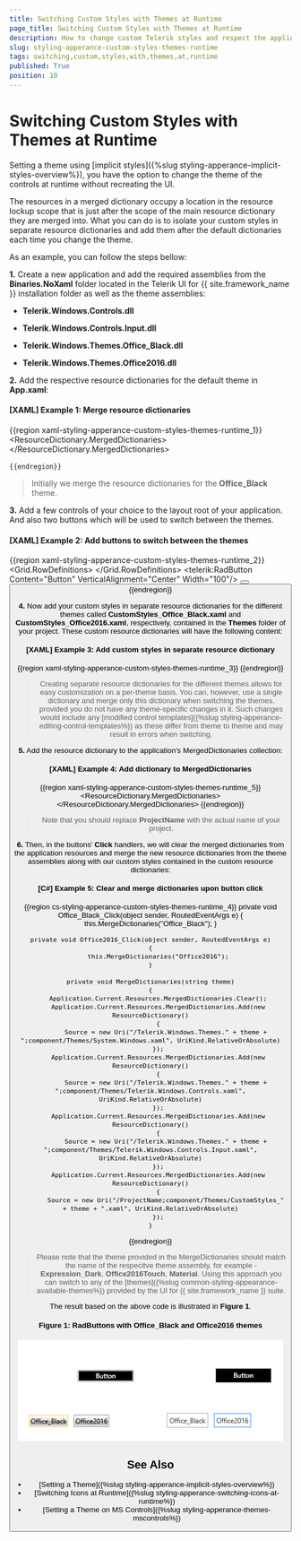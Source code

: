 ```yaml
---
title: Switching Custom Styles with Themes at Runtime
page_title: Switching Custom Styles with Themes at Runtime
description: How to change custom Telerik styles and respect the applied theme at run-time.
slug: styling-apperance-custom-styles-themes-runtime
tags: switching,custom,styles,with,themes,at,runtime
published: True
position: 10
---
```


# Switching Custom Styles with Themes at Runtime

Setting a theme using [implicit styles]({%slug styling-apperance-implicit-styles-overview%}), you have the option to change the theme of the controls at runtime without recreating the UI.

The resources in a merged dictionary occupy a location in the resource lockup scope that is just after the scope of the main resource dictionary they are merged into. What you can do is to isolate your custom styles in separate resource dictionaries and add them after the default dictionaries each time you change the theme.

As an example, you can follow the steps bellow:

**1.** Create a new application and add the required assemblies from the **Binaries.NoXaml** folder located in the Telerik UI for {{ site.framework_name }} installation folder as well as the theme assemblies:

* **Telerik.Windows.Controls.dll**

* **Telerik.Windows.Controls.Input.dll**

* **Telerik.Windows.Themes.Office_Black.dll**

* **Telerik.Windows.Themes.Office2016.dll**

**2.** Add the respective resource dictionaries for the default theme in **App.xaml**:

#### __[XAML] Example 1: Merge resource dictionaries__

{{region xaml-styling-apperance-custom-styles-themes-runtime_1}}
	<ResourceDictionary>
		<ResourceDictionary.MergedDictionaries>
			<ResourceDictionary Source="/Telerik.Windows.Themes.Office_Black;component/Themes/System.Windows.xaml"/>
			<ResourceDictionary Source="/Telerik.Windows.Themes.Office_Black;component/Themes/Telerik.Windows.Controls.xaml"/>
	 		<ResourceDictionary Source="/Telerik.Windows.Themes.Office_Black;component/Themes/Telerik.Windows.Controls.Input.xaml"/>
	    	<!-- ... -->
		</ResourceDictionary.MergedDictionaries>
	</ResourceDictionary>
	
	{{endregion}}

>Initially we merge the resource dictionaries for the **Office_Black** theme.

**3.** Add a few controls of your choice to the layout root of your application. And also two buttons which will be used to switch between the themes. 

#### __[XAML] Example 2: Add buttons to switch between the themes__

{{region xaml-styling-apperance-custom-styles-themes-runtime_2}}
	<Grid x:Name="LayoutRoot" Background="White">
		<Grid.RowDefinitions>
			<RowDefinition Height="\*"/>
			<RowDefinition Height="auto"/>
		</Grid.RowDefinitions>
        <telerik:RadButton Content="Button" VerticalAlignment="Center" Width="100"/>
        <StackPanel Grid.Row="1" Orientation="Horizontal">
            <Button x:Name="Office_Black" Margin="5" Content="Office__Black" Click="Office_Black_Click"/>
            <Button x:Name="Office2016" Margin="5" Content="Office2016" Click="Office2016_Click"/>
		</StackPanel>
	</Grid>
{{endregion}}

**4.** Now add your custom styles in separate resource dictionaries for the different themes called **CustomStyles_Office_Black.xaml** and **CustomStyles_Office2016.xaml**, respectively, contained in the **Themes** folder of your project. These custom resource dictionaries will have the following content:

#### __[XAML] Example 3: Add custom styles in separate resource dictionary__

{{region xaml-styling-apperance-custom-styles-themes-runtime_3}}
	<ResourceDictionary xmlns="http://schemas.microsoft.com/winfx/2006/xaml/presentation"
			    xmlns:telerik="http://schemas.telerik.com/2008/xaml/presentation"
			    xmlns:x="http://schemas.microsoft.com/winfx/2006/xaml">
		<Style TargetType="telerik:RadButton" BasedOn="{StaticResource RadButtonStyle}">
			<Setter Property="Background" Value="Black"/>
            <Setter Property="Foreground" Value="White"/>
		</Style>
	</ResourceDictionary>
{{endregion}}

>Creating separate resource dictionaries for the different themes allows for easy customization on a per-theme basis. You can, however, use a single dictionary and merge only this dictionary when switching the themes, provided you do not have any theme-specific changes in it. Such changes would include any [modified control templates]({%slug styling-apperance-editing-control-templates%}) as these differ from theme to theme and may result in errors when switching.

**5.** Add the resource dictionary to the application's MergedDictionaries collection:

#### __[XAML] Example 4: Add dictionary to MergedDictionaries__

{{region xaml-styling-apperance-custom-styles-themes-runtime_5}}
    <ResourceDictionary.MergedDictionaries>
        <ResourceDictionary Source="/Telerik.Windows.Themes.Office_Black;component/Themes/System.Windows.xaml"/>
        <ResourceDictionary Source="/Telerik.Windows.Themes.Office_Black;component/Themes/Telerik.Windows.Controls.xaml"/>
        <ResourceDictionary Source="/Telerik.Windows.Themes.Office_Black;component/Themes/Telerik.Windows.Controls.Input.xaml"/>
        <!-- ... -->
        <ResourceDictionary Source="/ProjectName;component/Themes/CustomStyles_Office_Black.xaml"/>
    </ResourceDictionary.MergedDictionaries>
{{endregion}}

>Note that you should replace **ProjectName** with the actual name of your project.

**6.** Then, in the buttons' **Click** handlers, we will clear the merged dictionaries from the application resources and merge the new resource dictionaries from the theme assemblies along with our custom styles contained in the custom resource dictionaries:

#### __[C#] Example 5: Clear and merge dictionaries upon button click__

{{region cs-styling-apperance-custom-styles-themes-runtime_4}}
	private void Office_Black_Click(object sender, RoutedEventArgs e)
    {
        this.MergeDictionaries("Office_Black");
    }

    private void Office2016_Click(object sender, RoutedEventArgs e)
    {
        this.MergeDictionaries("Office2016");
    }

    private void MergeDictionaries(string theme)
    {
        Application.Current.Resources.MergedDictionaries.Clear();
        Application.Current.Resources.MergedDictionaries.Add(new ResourceDictionary()
        {
            Source = new Uri("/Telerik.Windows.Themes." + theme + ";component/Themes/System.Windows.xaml", UriKind.RelativeOrAbsolute)
        });
        Application.Current.Resources.MergedDictionaries.Add(new ResourceDictionary()
        {
            Source = new Uri("/Telerik.Windows.Themes." + theme + ";component/Themes/Telerik.Windows.Controls.xaml", UriKind.RelativeOrAbsolute)
        });
        Application.Current.Resources.MergedDictionaries.Add(new ResourceDictionary()
        {
            Source = new Uri("/Telerik.Windows.Themes." + theme + ";component/Themes/Telerik.Windows.Controls.Input.xaml", UriKind.RelativeOrAbsolute)
        });
        Application.Current.Resources.MergedDictionaries.Add(new ResourceDictionary()
        {
            Source = new Uri("/ProjectName;component/Themes/CustomStyles_" + theme + ".xaml", UriKind.RelativeOrAbsolute)
        });
    }
{{endregion}}

>Please note that the theme provided in the MergeDictionaries should match the name of the respecitve theme assembly, for example - **Expression_Dark**, **Office2016Touch**, **Material**. Using this approach you can switch to any of the [themes]({%slug common-styling-appearance-available-themes%}) provided by the UI for {{ site.framework_name }} suite.

The result based on the above code is illustrated in **Figure 1**.

#### Figure 1: RadButtons with Office_Black and Office2016 themes

![RadButtons with Office_Black and Office2016 themes](images/styling-apperance-custom-style.png)

## See Also

* [Setting a Theme]({%slug styling-apperance-implicit-styles-overview%})
* [Switching Icons at Runtime]({%slug styling-apperance-switching-icons-at-runtime%})
* [Setting a Theme on MS Controls]({%slug styling-apperance-themes-mscontrols%})
